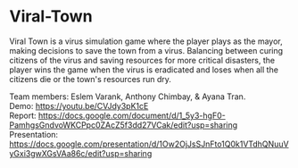 # Viral-Town
Viral Town is a virus simulation game where the player plays as the mayor, making decisions to save the town from a virus. Balancing between curing citizens of the virus and saving resources for more critical disasters, the player wins the game when the virus is eradicated and loses when all the citizens die or the town's resources run dry.  
   
 Team members: Eslem Varank, Anthony Chimbay, & Ayana Tran.  
 Demo: https://youtu.be/CVJdy3pK1cE  
 Report: https://docs.google.com/document/d/1_5y3-hgF0-PamhgsGndvoWKCPpc0ZAcZ5f3dd27VCak/edit?usp=sharing  
 Presentation: https://docs.google.com/presentation/d/1Ow2OjJsSJnFto1Q0k1VTdhQNuuVyGxi3gwXGsVAa86c/edit?usp=sharing
